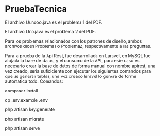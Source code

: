 # PruebaTecnica
El archivo Uunooo.java es el problema 1 del PDF.

El archivo Uno.java es el problema 2 del PDF.


Para los problemas relacionados con los patrones de diseño, ambos archivos dicen Problema1 o Problema2, respectivamente a las preguntas.


Para la prueba de la Api Rest, fue desarrollada en Laravel, en MySQL fue alojada la base de datos, y el consumo de la API, para este caso es necesario crear la base de datos de forma manual con nombre apirest, una vez creado, seria suficiciente con ejecutar los siguientes comandos para que se generen tablas, una vez creado laravel lo genera de forma automatica todo.
Comandos:

composer install

cp .env.example .env

php artisan key:generate

php artisan migrate

php artisan serve

